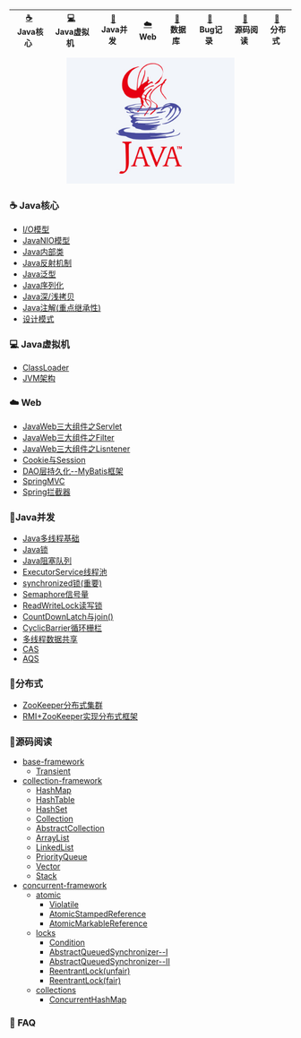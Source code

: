 <br>

<div align=center>

|[:coffee:](./note/basic)<br>&nbsp;Java核心&nbsp;| [:computer:](./note/jvm)<br>&nbsp;Java虚拟机&nbsp;|[:penguin:](./note/concurrent)<br>&nbsp;Java并发&nbsp;|[:cloud:](./note/web)<br>&nbsp;Web&nbsp;|[:wrench:](../note/database)<br>&nbsp;数据库&nbsp;|[:rotating_light:](./FAQ)<br>&nbsp;Bug记录&nbsp;|[:book:](./doc)<br>&nbsp;源码阅读&nbsp;|[:triangular_flag_on_post:](./note/distribution)<br>&nbsp;分布式&nbsp;|
|:---:|:---:|:---:|:---:|:---:|:---:|:---:|:---:|

</div>

<div align=center><img src="/assets/a.png" width=300px></div>

### :coffee: Java核心

* [I/O模型](./note/basic/IO模型.md)
* [JavaNIO模型](./note/basic/NIO模型.md)
* [Java内部类](./note/basic/内部类.md)
* [Java反射机制](./note/basic/Java反射.md)
* [Java泛型](./note/basic/Java泛型.md)
* [Java序列化](./note/basic/序列化.md)
* [Java深/浅拷贝](./note/basic/Java拷贝.md)
* [Java注解(重点继承性)](/note/basic/注解.md)
* [设计模式](/note/basic/设计模式.md)

### :computer: Java虚拟机

* [ClassLoader](./note/jvm/Java类加载器.md)
* [JVM架构](./note/jvm/JVM结构.md)

### :cloud: Web

* [JavaWeb三大组件之Servlet](/note/web/spring/JavaWeb三大组件之Servlet.md)
* [JavaWeb三大组件之Filter](/note/web/spring/JavaWeb三大组件之Filter.md)
* [JavaWeb三大组件之Lisntener](/note/web/spring/JavaWeb三大组件之Listener.md)
* [Cookie与Session](/note/web/spring/Cookie与Session.md)
* [DAO层持久化--MyBatis框架](./note/web/spring/MyBatis.md)
* [SpringMVC](./note/web/spring/SpringMVC.md)
* [Spring拦截器](./note/web/spring/Spring拦截器.md)

### :penguin:Java并发

* [Java多线程基础](/note/concurrent/线程.md)
* [Java锁](/note/concurrent/Java锁.md)
* [Java阻塞队列](/note/concurrent/阻塞队列.md)
* [ExecutorService线程池](/note/concurrent/ExecutorService.md)
* [synchronized锁(重要)](/note/concurrent/synchronized.md)
* [Semaphore信号量](/note/concurrent/Semaphore的强大之处.md)
* [ReadWriteLock读写锁](/note/concurrent/ReadWriteLock.md)
* [CountDownLatch与join()](/note/concurrent/CountDownLatch与join().md)
* [CyclicBarrier循环栅栏](/note/concurrent/CyclicBarrier)
* [多线程数据共享](/note/concurrent/线程之间共享数据.md)
* [CAS](/note/concurrent/CAS.md)
* [AQS](/note/concurrent/AQS.md)

### :triangular_flag_on_post:分布式

* [ZooKeeper分布式集群](/note/distribution/ZooKeeper.md)
* [RMI+ZooKeeper实现分布式框架](/note/distribution/RMI+ZooKeeper分布式框架.md)

### :book:源码阅读

* [base-framework](./doc/base-framework)
  * [Transient](./doc/base-framework/transient.md)
* [collection-framework](./doc/collection-framework)
  * [HashMap](./doc/collection-framework/HashMap.md)
  * [HashTable](./doc/collection-framework/HashTable.md)
  * [HashSet](./doc/collection-framework/HashSet.md)
  * [Collection](./doc/collection-framework/Collection.md)
  * [AbstractCollection](./doc/collection-framework/AbstractCollection.md)
  * [ArrayList](./doc/collection-framework/ArrayList.md)
  * [LinkedList](./doc/collection-framework/LinkedList.md)
  * [PriorityQueue](./doc/collection-framework/PriorityQueue.md)
  * [Vector](./doc/collection-framework/Vector.md)
  * [Stack](./doc/collection-framework/Stack.md)
* [concurrent-framework](./doc/concurrent-framework)
  * [atomic](./doc/concurrent-framework/atomic)
    * [Violatile](./doc/concurrent-framework/atomic/voliatle.md)
    * [AtomicStampedReference](./doc/concurrent-framework/atomic/AtomicStampedReference.md)
    * [AtomicMarkableReference](./doc/concurrent-framework/atomic/AtomicMarkableReference.md)
  * [locks](./doc/concurrent-framework/locks)
    * [Condition](./doc/concurrent-framework/locks/Condition.md)
    * [AbstractQueuedSynchronizer--I](./doc/concurrent-framework/locks/AbstractQueuedSynchronizer(I).md)
    * [AbstractQueuedSynchronizer--II](./doc/concurrent-framework/locks/AbstractQueuedSynchronizer(II).md)
    * [ReentrantLock(unfair)](./doc/concurrent-framework/locks/ReentrantLock(unfair).md)
    * [ReentrantLock(fair)](./doc/concurrent-framework/locks/ReentrantLock(fair).md)
  * [collections](./doc/concurrent-framework/collections)
    * [ConcurrentHashMap](./doc/concurrent-framework/collections/ConcurrentHashMap.md)

### :rotating_light: FAQ
